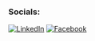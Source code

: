 ### Socials:
[![LinkedIn](https://img.shields.io/badge/LinkedIn-%230077B5.svg?logo=linkedin&logoColor=white)](https://linkedin.com/in/anik-sarkar-nits) 
[![Facebook](https://img.shields.io/badge/Facebook-%231877F2.svg?logo=Facebook&logoColor=white)](https://facebook.com/beinganik.87)
